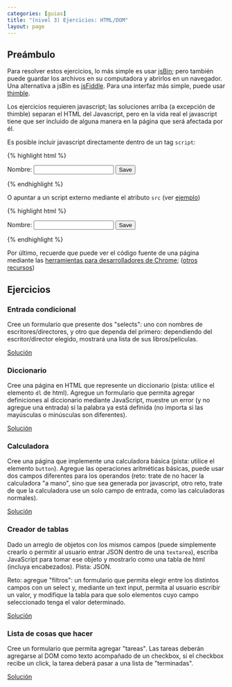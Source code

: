 ```yaml
---
categories: [guias]
title: "(nivel 3) Ejercicios: HTML/DOM"
layout: page
---
```


## Preámbulo

Para resolver estos ejercicios, lo más simple es usar [jsBin](http://jsbin.com/?html,js,console,output); pero también puede guardar los archivos en su computadora y abrirlos en un navegador. Una alternativa a jsBin es [jsFiddle](http://jsfiddle.net/). Para una interfaz más simple, puede usar [thimble](https://thimble.webmaker.org/).

Los ejercicios requieren javascript; las soluciones arriba (a excepción de thimble) separan el HTML del Javascript, pero en la vida real el javascript tiene que ser incluido de alguna manera en la página que será afectada por él.

Es posible incluir javascript directamente dentro de un tag `script`:

{% highlight html %}
<!doctype html>
<html>
  <head>                                                                                 
      <title>Demo de Formularios</title>                                                 
  </head>
  <body>
    <form action="">                                                                     
      <label for="GET-nombre">Nombre:</label>                                            
      <input id="GET-nombre" type="text" name="name">                                    
      <input type="submit" value="Save"> 
    </form>
    <p id="result"></p>
    <script>                                                                             
      var form = document.querySelector("form");                                         
      form.addEventListener("submit", function(event) {                                  
        event.preventDefault();
        var r = document.getElementById("result");                                       
        var n = document.getElementById("GET-nombre");                                   
        r.textContent = n.value;
      });
    </script>                                                                            
  </body>
</html>
{% endhighlight %}

O apuntar a un script externo mediante el atributo `src` (ver [ejemplo](/javascript/codigo/ejemplo_script.html))

{% highlight html %}
<!doctype html>
<html>
  <head>
     <title>Demo de Formularios</title>
     <script type="text/javascript" src="formulario.js"></script>
  </head>
  <body>
    <form action="">                                                                     
      <label for="GET-nombre">Nombre:</label>                                            
      <input id="GET-nombre" type="text" name="name">                                    
      <input type="submit" value="Save"> 
    </form>
    <p id="result"></p>
    <script>
      document.addEventListener("DOMContentLoaded", function(){
         activarFormulario();
      });
    </script>
  </body>
</html>
{% endhighlight %}

Por último, recuerde que puede ver el código fuente de una página mediante las [herramientas para desarrolladores de Chrome](https://developer.chrome.com/devtools); ([otros recursos](https://developer.mozilla.org/en-US/docs/Web/HTML))

## Ejercicios

### Entrada condicional

Cree un formulario que presente dos "selects": uno con nombres de escritores/directores, y otro que dependa del primero: dependiendo del escritor/director elegido, mostrará una lista de sus libros/películas.

[Solución]({{baseurl}}/codigo/entrada_condicional.html)

### Diccionario

Cree una página en HTML que represente un diccionario (pista: utilice el elemento `dl` de html). Agregue un formulario que permita agregar definiciones al diccionario mediante JavaScript, muestre un error (y no agregue una entrada) si la palabra ya está definida (no importa si las mayúsculas o minúsculas son diferentes).

[Solución]({{baseurl}}/codigo/diccionario.html)

### Calculadora

Cree una página que implemente una calculadora básica (pista: utilice el elemento `button`). Agregue las operaciones aritméticas básicas, puede usar dos campos diferentes para los operandos (reto: trate de no hacer la calculadora "a mano", sino que sea generada por javascript, otro reto, trate de que la calculadora use un solo campo de entrada, como las calculadoras normales).

[Solución]({{baseurl}}/codigo/calculadora.html)

### Creador de tablas

Dado un arreglo de objetos con los mismos campos (puede simplemente crearlo o permitir al usuario entrar JSON dentro de una `textarea`), escriba JavaScript para tomar ese objeto y mostrarlo como una tabla de html (incluya encabezados). Pista: JSON.

Reto: agregue "filtros": un formulario que permita elegir entre los distintos campos con un select y, mediante un text input, permita al usuario escribir un valor, y modifique la tabla para que solo elementos cuyo campo seleccionado tenga el valor determinado.


[Solución]({{baseurl}}/codigo/tablas.html)

### Lista de cosas que hacer

Cree un formulario que permita agregar "tareas". Las tareas deberán agregarse al DOM como texto acompañado de un checkbox, si el checkbox recibe un click, la tarea deberá pasar a una lista de "terminadas".

[Solución]({{baseurl}}/codigo/todo.html)
